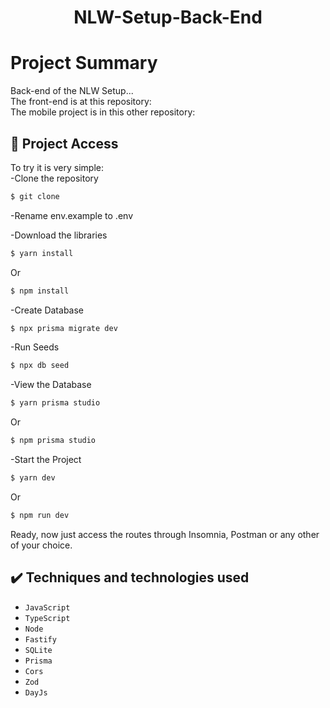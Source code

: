 <h1 align="center"> NLW-Setup-Back-End </h1>

# Project Summary
Back-end of the NLW Setup... <br>
The front-end is at this repository: <br>
The mobile project is in this other repository:
## 📁 Project Access
To try it is very simple:<br>
-Clone the repository
```bash
$ git clone 
```
-Rename env.example to .env <br>

-Download the libraries
```bash
$ yarn install
```
Or
```bash
$ npm install
```
-Create Database
```bash
$ npx prisma migrate dev
```
-Run Seeds
```bash
$ npx db seed
```
-View the Database
```bash
$ yarn prisma studio
```
Or
```bash
$ npm prisma studio
```
-Start the Project
```bash
$ yarn dev
```
Or
```bash
$ npm run dev
```
Ready, now just access the routes through Insomnia, Postman or any other of your choice.
## ✔️ Techniques and technologies used
- ``JavaScript``
- ``TypeScript``
- ``Node``
- ``Fastify``
- ``SQLite``
- ``Prisma``
- ``Cors``
- ``Zod``
- ``DayJs``





